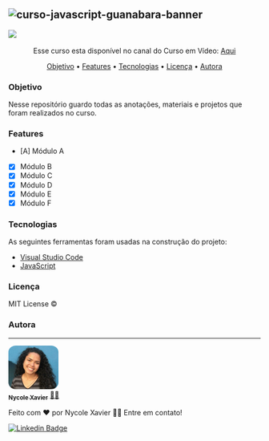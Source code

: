 ## ![curso-javascript-guanabara-banner](https://user-images.githubusercontent.com/74930052/132879173-7abb5dc6-cb73-433d-bd15-e51ba25cb692.png)

<img src="https://img.shields.io/static/v1?label=Status&message=incomplete&color=ff0000&style=for-the-badge&logo=ghost"/>

<p align="center">Esse curso esta disponível no canal do Curso em Vídeo: <a href="https://www.youtube.com/watch?v=1-w1RfGIov4&list=PLHz_AreHm4dlsK3Nr9GVvXCbpQyHQl1o1&index=1" target='_blank'> Aqui </a> </p>

<p align="center">
 <a href="#objetivo">Objetivo</a> •
 <a href="#features">Features</a> • 
 <a href="#tecnologias">Tecnologias</a> •
 <a href="#licença">Licença</a> • 
 <a href="#autora">Autora</a>
</p>

### Objetivo

Nesse repositório guardo todas as anotações, materiais e projetos que foram realizados no curso.

### Features

- [A] Módulo A
- [x] Módulo B
- [x] Módulo C
- [x] Módulo D
- [x] Módulo E
- [x] Módulo F

### Tecnologias

As seguintes ferramentas foram usadas na construção do projeto:

- [Visual Studio Code](https://code.visualstudio.com/download)
- [JavaScript](https://www.javascript.com/)

### Licença

MIT License ©

### Autora

---

<a href="https://nycole-xavierr.medium.com/">
<img style="border-radius: 15%;" src="assets/eu01.jpeg" width="100px;" alt=""/>
<br />
<sub><b>Nycole Xavier</b></sub></a> <a href="https://nycole-xavierr.medium.com/" title="Medium">👩‍💻</a>

Feito com ❤️ por Nycole Xavier 👋🏽 Entre em contato!

[![Linkedin Badge](https://img.shields.io/badge/-NycoleXavier-blue?style=flat-square&logo=Linkedin&logoColor=white&link=https://https://www.linkedin.com/in/nycole-xavier-641271202/)](https://www.linkedin.com/in/nycole-xavier-641271202/)
